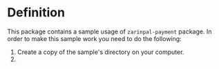 # Definition

This package contains a sample usage of `zarinpal-payment` package. In order to
make this sample work you need to do the following:

1. Create a copy of the sample's directory on your computer.
2. 